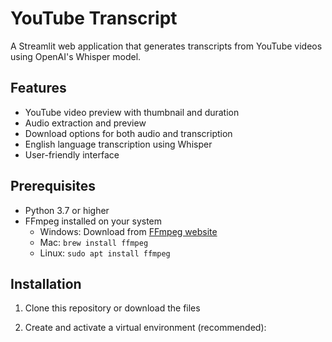 # YouTube Transcript

A Streamlit web application that generates transcripts from YouTube videos using OpenAI's Whisper model.

## Features

- YouTube video preview with thumbnail and duration
- Audio extraction and preview
- Download options for both audio and transcription
- English language transcription using Whisper
- User-friendly interface

## Prerequisites

- Python 3.7 or higher
- FFmpeg installed on your system
  - Windows: Download from [FFmpeg website](https://ffmpeg.org/download.html)
  - Mac: `brew install ffmpeg`
  - Linux: `sudo apt install ffmpeg`

## Installation

1. Clone this repository or download the files

2. Create and activate a virtual environment (recommended):
